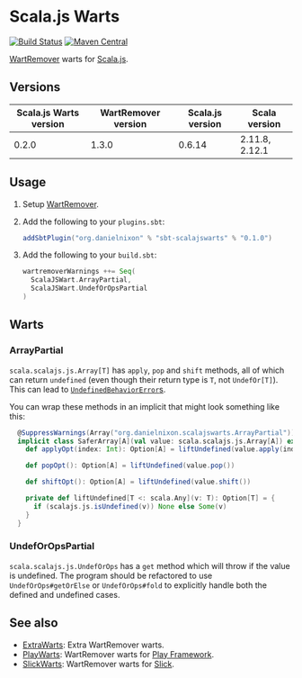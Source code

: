 # Scala.js Warts

[![Build Status](https://travis-ci.org/danielnixon/scalajswarts.svg?branch=master)](https://travis-ci.org/danielnixon/scalajswarts)
[![Maven Central](https://maven-badges.herokuapp.com/maven-central/org.danielnixon/scalajswarts_2.12/badge.svg)](https://maven-badges.herokuapp.com/maven-central/org.danielnixon/scalajswarts_2.12)

[WartRemover](https://github.com/wartremover/wartremover) warts for [Scala.js](https://www.scala-js.org/).

## Versions

| Scala.js Warts version | WartRemover version | Scala.js version   | Scala version  |
|------------------------|---------------------|--------------------|----------------|
| 0.2.0                  | 1.3.0               | 0.6.14             | 2.11.8, 2.12.1 |

## Usage

1. Setup [WartRemover](https://github.com/wartremover/wartremover).
2. Add the following to your `plugins.sbt`:

    ```scala
    addSbtPlugin("org.danielnixon" % "sbt-scalajswarts" % "0.1.0")
    ```

3. Add the following to your `build.sbt`:
    ```scala
    wartremoverWarnings ++= Seq(
      ScalaJSWart.ArrayPartial,
      ScalaJSWart.UndefOrOpsPartial
   )
    ```

## Warts

### ArrayPartial

`scala.scalajs.js.Array[T]` has `apply`, `pop` and `shift` methods, all of which can return `undefined` (even though their return type is `T`, not `UndefOr[T]`). This can lead to [`UndefinedBehaviorError`s](https://www.scala-js.org/doc/semantics.html#undefined-behaviors).

You can wrap these methods in an implicit that might look something like this:

```scala
  @SuppressWarnings(Array("org.danielnixon.scalajswarts.ArrayPartial"))
  implicit class SaferArray[A](val value: scala.scalajs.js.Array[A]) extends AnyVal {
    def applyOpt(index: Int): Option[A] = liftUndefined(value.apply(index))

    def popOpt(): Option[A] = liftUndefined(value.pop())

    def shiftOpt(): Option[A] = liftUndefined(value.shift())

    private def liftUndefined[T <: scala.Any](v: T): Option[T] = {
      if (scalajs.js.isUndefined(v)) None else Some(v)
    }
  }
```

### UndefOrOpsPartial

`scala.scalajs.js.UndefOrOps` has a `get` method which will throw if the value is undefined. The program should be refactored to use `UndefOrOps#getOrElse` or `UndefOrOps#fold` to explicitly handle both the defined and undefined cases.

## See also

* [ExtraWarts](https://github.com/danielnixon/extrawarts): Extra WartRemover warts.
* [PlayWarts](https://github.com/danielnixon/playwarts):  WartRemover warts for [Play Framework](https://www.playframework.com/).
* [SlickWarts](https://github.com/danielnixon/slickwarts): WartRemover warts for [Slick](http://slick.typesafe.com/).
